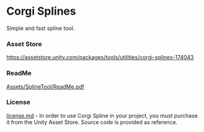 # Corgi Splines
Simple and fast spline tool. 

### Asset Store
https://assetstore.unity.com/packages/tools/utilities/corgi-splines-174043

### ReadMe
[Assets/SplineTool/ReadMe.pdf](Assets/SplineTool/ReadMe.pdf)

### License
[license.md](License.md) - In order to use Corgi Spline in your project, you must purchase it from the Unity Asset Store. Source code is provided as reference. 
